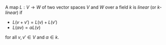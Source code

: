 A map $L: V \to W$ of two vector spaces $V$ and $W$ over a field $k$ is *linear* (or $k$-*linear*) if

- $L(v+v') = L(v) + L(v')$
- $L(\alpha v) = \alpha L(v)$

for all $v, v' \in V$ and $\alpha \in k$.
